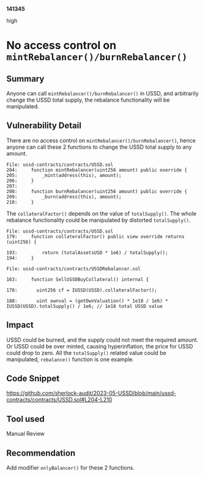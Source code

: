 __141345__

high

# No access control on `mintRebalancer()/burnRebalancer()`

## Summary

Anyone can call `mintRebalancer()/burnRebalancer()` in USSD, and arbitrarily change the USSD total supply, the rebalance functionality will be manipulated.

## Vulnerability Detail

There are no access control on `mintRebalancer()/burnRebalancer()`, hence anyone can call these 2 functions to change the USSD total supply to any amount. 
```solidity
File: ussd-contracts/contracts/USSD.sol
204:     function mintRebalancer(uint256 amount) public override {
205:         _mint(address(this), amount);
206:     }
207: 
208:     function burnRebalancer(uint256 amount) public override {
209:         _burn(address(this), amount);
210:     }
```

The `collateralFactor()` depends on the value of `totalSupply()`. The whole rebalance functionality could be manipulated by distorted `totalSupply()`.
```solidity
File: ussd-contracts/contracts/USSD.sol
179:     function collateralFactor() public view override returns (uint256) {

193:         return (totalAssetsUSD * 1e6) / totalSupply();
194:     }

File: ussd-contracts/contracts/USSDRebalancer.sol

163:     function SellUSSDBuyCollateral() internal {

178:       uint256 cf = IUSSD(USSD).collateralFactor();

188:       uint ownval = (getOwnValuation() * 1e18 / 1e6) * IUSSD(USSD).totalSupply() / 1e6; // 1e18 total USSD value

```


## Impact

USSD could be burned, and the supply could not meet the required amount.
Or USSD could be over minted, causing hyperinflation, the price for USSD could drop to zero. 
All the `totalSupply()` related value could be manipulated, `rebalance()` function is one example.


## Code Snippet

https://github.com/sherlock-audit/2023-05-USSD/blob/main/ussd-contracts/contracts/USSD.sol#L204-L210

## Tool used

Manual Review

## Recommendation

Add modifier `onlyBalancer()` for these 2 functions.

